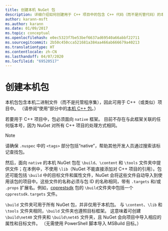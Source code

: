 ```yaml
---
title: 创建本机 NuGet 包
description: 详细介绍如何创建用于 C++ 项目中的包含 C++ 代码（而不是托管代码）的本机 NuGet 包。
author: karann-msft
ms.author: karann
ms.date: 01/09/2017
ms.topic: conceptual
ms.openlocfilehash: e0ec5323f7be53bef6637ad69540a66abbf22711
ms.sourcegitcommit: 2b50c450cca521681a384aa466ab666679a40213
ms.translationtype: HT
ms.contentlocale: zh-CN
ms.lasthandoff: 04/07/2020
ms.locfileid: "69520517"
---
```

# <a name="creating-native-packages"></a>创建本机包

本机包包含本机二进制文件（而不是托管程序集），因此可用于 C++（或类似）项目中。 （请参阅“使用”部分中的[本机 C++ 包](../consume-packages/finding-and-choosing-packages.md#native-c-packages)。）

若要用于 C++ 项目中，包必须面向 `native` 框架。 目前不存在与此框架关联的任何版本号，因为 NuGet 对所有 C++ 项目的处理方式相同。

> [!Note]
> 请确保 `.nuspec` 中的 `<tags>` 部分包括“native”，帮助其他开发人员通过搜索该标记查找包。


然后，面向 `native` 的本机 NuGet 包在 `\build`、`\content` 和 `\tools` 文件夹中提供文件；在本例中，不使用 `\lib`（NuGet 不能直接添加对 C++ 项目的引用）。包还可能包括 `\build` 中的目标文件和属性文件，NuGet 会将这些文件自动导入到使用该包的项目中。这些文件的名称必须与包 ID 的名称相同，带有 `.targets` 和/或 `.props` 扩展名。例如，[cpprestsdk](https://nuget.org/packages/cpprestsdk/) 包的 `\build`文件夹中包括一个 `cpprestsdk.targets` 文件。

`\build` 文件夹可用于所有 NuGet 包，并非仅用于本机包。 与 `\content`、`\lib` 和 `\tools` 文件夹相同，`\build` 文件夹也遵照目标框架。 这意味着可创建 `\build\net40` 文件夹和 `\build\net45` 文件夹，且 NuGet 会向项目中导入相应的属性和目标文件。 （无需使用 PowerShell 脚本导入 MSBuild 目标。）
